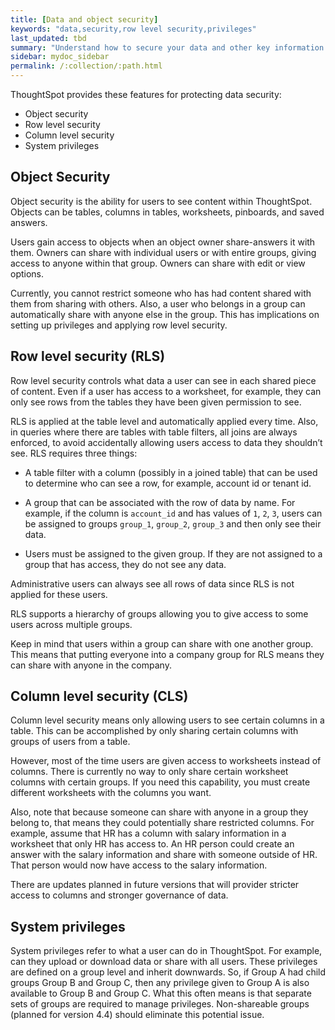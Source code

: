 ```yaml
---
title: [Data and object security]
keywords: "data,security,row level security,privileges"
last_updated: tbd
summary: "Understand how to secure your data and other key information in ThoughtSpot."
sidebar: mydoc_sidebar
permalink: /:collection/:path.html
---
```

ThoughtSpot provides these features for protecting data security:

* Object security
* Row level security
* Column level security
* System privileges

## Object Security

Object security is the ability for users to see content within ThoughtSpot.
Objects can be tables, columns in tables, worksheets, pinboards, and saved
answers.

Users gain access to objects when an object owner share-answers it with them.
Owners can share with individual users or with entire groups, giving access to
anyone within that group. Owners can share with edit or view options.

Currently, you cannot restrict someone who has had content shared with them from
sharing with others. Also, a user who belongs in a group can automatically share
with anyone else in the group. This has implications on setting up privileges
and applying row level security.


## Row level security (RLS)

Row level security controls what data a user can see in each shared piece of
content. Even if a user has access to a worksheet, for example, they can only
see rows from the tables they have been given permission to see.

RLS is applied at the table level and automatically applied every time. Also, in
queries where there are tables with table filters, all joins are always
enforced, to avoid accidentally allowing users access to data they shouldn’t
see. RLS requires three things:

* A table filter with a column (possibly in a joined table) that can be used to
determine who can see a row, for example, account id or tenant id.

* A group that can be associated with the row of data by name. For example, if the
column is `account_id` and has values of `1`, `2`, `3`, users can be assigned to groups
`group_1`, `group_2`, `group_3` and then only see their data.

* Users must be assigned to the given group. If they are not assigned to a group
that has access, they do not see any data.

Administrative users can always see all rows of data since RLS is not applied
for these users.

RLS supports a hierarchy of groups allowing you to give access to some users
across multiple groups.

Keep in mind that users within a group can share with one another group. This
means that putting everyone into a company group for RLS means they can share
with anyone in the company.

## Column level security (CLS)

Column level security means only allowing users to see certain columns in a
table. This can be accomplished by only sharing certain columns with groups of
users from a table.

However, most of the time users are given access to worksheets instead of
columns. There is currently no way to only share certain worksheet columns with
certain groups. If you need this capability, you must create different
worksheets with the columns you want.

Also, note that because someone can share with anyone in a group they belong to,
that means they could potentially share restricted columns. For example, assume
that HR has a column with salary information in a worksheet that only HR has
access to. An HR person could create an answer with the salary information and
share with someone outside of HR. That person would now have access to the
salary information.

There are updates planned in future versions that will provider stricter access
to columns and stronger governance of data.

## System privileges

System privileges refer to what a user can do in ThoughtSpot. For example, can
they upload or download data or share with all users. These privileges are
defined on a group level and inherit downwards. So, if Group A had child groups
Group B and Group C, then any privilege given to Group A is also available to
Group B and Group C. What this often means is that separate sets of groups are
required to manage privileges. Non-shareable groups (planned for version 4.4)
should eliminate this potential issue.
